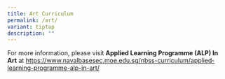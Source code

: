 ```yaml
---
title: Art Curriculum
permalink: /art/
variant: tiptap
description: ""
---
```

<p>For more information, please visit <strong>Applied Learning Programme (ALP) In Art</strong> at
<a href="https://www.navalbasesec.moe.edu.sg/nbss-curriculum/applied-learning-programme-alp-in-art/" rel="noopener noreferrer nofollow" target="_blank">https://www.navalbasesec.moe.edu.sg/nbss-curriculum/applied-learning-programme-alp-in-art/</a>
</p>